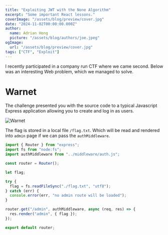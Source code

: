 ```yaml
---
title: "Exploiting JWT with the None Algorithm"
excerpt: "Some important React lessons."
coverImage: "/assets/blog/preview/cover.jpg"
date: "2024-11-02T00:00:00.000Z"
author:
  name: Adrian Hong
  picture: "/assets/blog/authors/joe.jpeg"
ogImage:
  url: "/assets/blog/preview/cover.jpg"
tags: ["CTF", "Exploit"]
---
```


I recently participated in a company run CTF where we came second. Below was an interesting Web problem, which we managed to solve.

# Warnet

The challenge presented you with the source code to a typical Javascript Express application allowing you to create and log in as users.

![Warnet](/assets/posts/jwt/warnet.png)

The flag is stored in a local file `/flag.txt`. Which will be read and rendered into `admin` page if we can pass the `authMiddleware`.

```js:routes/admin.js
import { Router } from "express";
import fs from "node:fs";
import authMiddleware from "../middleware/auth.js";

const router = Router();

let flag;

try {
  flag = fs.readFileSync("./flag.txt", "utf8");
} catch (err) {
  console.error(err, "no admin route will be loaded");
}

router.get("/admin", authMiddleware, async (req, res) => {
  res.render("admin", { flag });
});

export default router;
```
